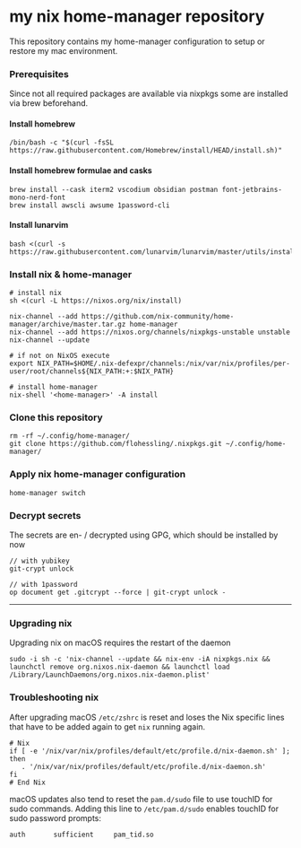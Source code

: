 # my nix home-manager repository

This repository contains my home-manager configuration to setup or restore my mac environment.

### Prerequisites 

Since not all required packages are available via nixpkgs some are installed via brew beforehand.

#### Install homebrew

```shell
/bin/bash -c "$(curl -fsSL https://raw.githubusercontent.com/Homebrew/install/HEAD/install.sh)"
```

#### Install homebrew formulae and casks

```shell
brew install --cask iterm2 vscodium obsidian postman font-jetbrains-mono-nerd-font
brew install awscli awsume 1password-cli
```

#### Install lunarvim

```shell
bash <(curl -s https://raw.githubusercontent.com/lunarvim/lunarvim/master/utils/installer/install.sh)
```

### Install nix & home-manager

```shell
# install nix
sh <(curl -L https://nixos.org/nix/install)

nix-channel --add https://github.com/nix-community/home-manager/archive/master.tar.gz home-manager
nix-channel --add https://nixos.org/channels/nixpkgs-unstable unstable
nix-channel --update

# if not on NixOS execute
export NIX_PATH=$HOME/.nix-defexpr/channels:/nix/var/nix/profiles/per-user/root/channels${NIX_PATH:+:$NIX_PATH}

# install home-manager
nix-shell '<home-manager>' -A install
```

### Clone this repository

```shell
rm -rf ~/.config/home-manager/
git clone https://github.com/flohessling/.nixpkgs.git ~/.config/home-manager/
```

### Apply nix home-manager configuration

```shell
home-manager switch
```

### Decrypt secrets

The secrets are en- / decrypted using GPG, which should be installed by now

```shell
// with yubikey
git-crypt unlock

// with 1password
op document get .gitcrypt --force | git-crypt unlock -
```

---
### Upgrading nix 

Upgrading nix on macOS requires the restart of the daemon

```shell
sudo -i sh -c 'nix-channel --update && nix-env -iA nixpkgs.nix && launchctl remove org.nixos.nix-daemon && launchctl load /Library/LaunchDaemons/org.nixos.nix-daemon.plist'

```
### Troubleshooting nix

After upgrading macOS `/etc/zshrc` is reset and loses the Nix specific lines that have to be added again to get `nix` running again.

```shell
# Nix
if [ -e '/nix/var/nix/profiles/default/etc/profile.d/nix-daemon.sh' ]; then
   . '/nix/var/nix/profiles/default/etc/profile.d/nix-daemon.sh'
fi
# End Nix
```

macOS updates also tend to reset the `pam.d/sudo` file to use touchID for sudo commands.
Adding this line to `/etc/pam.d/sudo` enables touchID for sudo password prompts:
```
auth       sufficient     pam_tid.so
```
